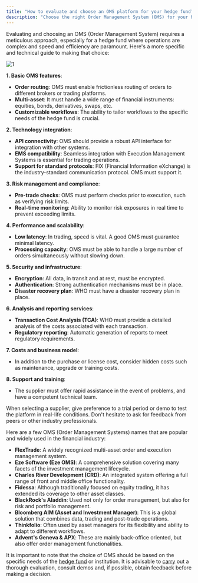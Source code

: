 ```yaml
---
title: "How to evaluate and choose an OMS platform for your hedge fund?"
description: "Choose the right Order Management System (OMS) for your hedge fund with this comprehensive guide. Learn key features, technology integration, risk management, performance, security, costs, and support. Discover popular OMS platforms like FlexTrade, Eze Software, Charles River Development, and more. Make an informed decision based on your hedge fund's needs."
---
```




Evaluating and choosing an OMS (Order Management System) requires a meticulous approach, especially for a hedge fund where operations are complex and speed and efficiency are paramount. Here's a more specific and technical guide to making that choice:

![1](images/1.png)

**1. Basic OMS features**:

- **Order routing**: OMS must enable frictionless routing of orders to different brokers or trading platforms.
- **Multi-asset**: It must handle a wide range of financial instruments: equities, bonds, derivatives, swaps, etc.
- **Customizable workflows**: The ability to tailor workflows to the specific needs of the hedge fund is crucial.

**2. Technology integration**:

- **API connectivity**: OMS should provide a robust API interface for integration with other systems.
- **EMS compatibility**: Seamless integration with Execution Management Systems is essential for trading operations.
- **Support for standard protocols**: FIX (Financial Information eXchange) is the industry-standard communication protocol. OMS must support it.

**3. Risk management and compliance**:

- **Pre-trade checks**: OMS must perform checks prior to execution, such as verifying risk limits.
- **Real-time monitoring**: Ability to monitor risk exposures in real time to prevent exceeding limits.

**4. Performance and scalability**:

- **Low latency**: In trading, speed is vital. A good OMS must guarantee minimal latency.
- **Processing capacity**: OMS must be able to handle a large number of orders simultaneously without slowing down.

**5. Security and infrastructure**:

- **Encryption**: All data, in transit and at rest, must be encrypted.
- **Authentication**: Strong authentication mechanisms must be in place.
- **Disaster recovery plan**: WHO must have a disaster recovery plan in place.

**6. Analysis and reporting services**:

- **Transaction Cost Analysis (TCA)**: WHO must provide a detailed analysis of the costs associated with each transaction.
- **Regulatory reporting**: Automatic generation of reports to meet regulatory requirements.

**7. Costs and business model**:

- In addition to the purchase or license cost, consider hidden costs such as maintenance, upgrade or training costs.

**8. Support and training**:

- The supplier must offer rapid assistance in the event of problems, and have a competent technical team.

When selecting a supplier, give preference to a trial period or demo to test the platform in real-life conditions. Don't hesitate to ask for feedback from peers or other industry professionals.

Here are a few OMS (Order Management Systems) names that are popular and widely used in the financial industry:

- **FlexTrade**: A widely recognized multi-asset order and execution management system.
- **Eze Software (Eze OMS)**: A comprehensive solution covering many facets of the investment management lifecycle.
- **Charles River Development (CRD)**: An integrated system offering a full range of front and middle office functionality.
- **Fidessa**: Although traditionally focused on equity trading, it has extended its coverage to other asset classes.
- **BlackRock's Aladdin**: Used not only for order management, but also for risk and portfolio management.
- **Bloomberg AIM (Asset and Investment Manager)**: This is a global solution that combines data, trading and post-trade operations.
- **Thinkfolio**: Often used by asset managers for its flexibility and ability to adapt to different workflows.
- **Advent's Geneva & APX**: These are mainly back-office oriented, but also offer order management functionalities.

It is important to note that the choice of OMS should be based on the specific needs of the [hedge fund](/wiki/hedge-fund-trading-strategies) or institution. It is advisable to [carry](/wiki/carry-trading) out a thorough evaluation, consult demos and, if possible, obtain feedback before making a decision.


